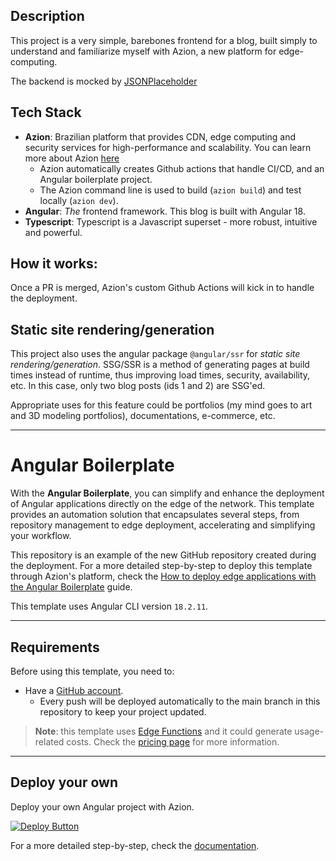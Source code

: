 ## Description

This project is a very simple, barebones frontend for a blog, built simply to understand and familiarize myself with Azion, a new platform for edge-computing.

The backend is mocked by [JSONPlaceholder](https://jsonplaceholder.typicode.com/)

## Tech Stack

- **Azion**: Brazilian platform that provides CDN, edge computing and security services for high-performance and scalability. You can learn more about Azion [here](https://www.azion.com/en/)
  - Azion automatically creates Github actions that handle CI/CD, and an Angular boilerplate project.
  - The Azion command line is used to build (`azion build`) and test locally (`azion dev`).
- **Angular**: _The_ frontend framework. This blog is built with Angular 18.
- **Typescript**: Typescript is a Javascript superset - more robust, intuitive and powerful.

## How it works:

Once a PR is merged, Azion's custom Github Actions will kick in to handle the deployment.

## Static site rendering/generation

This project also uses the angular package `@angular/ssr` for _static site rendering/generation_. SSG/SSR is a method of generating pages at build times instead of runtime, thus improving load times, security, availability, etc. In this case, only two blog posts (ids 1 and 2) are SSG'ed.

Appropriate uses for this feature could be portfolios (my mind goes to art and 3D modeling portfolios), documentations, e-commerce, etc.

---

# Angular Boilerplate

With the **Angular Boilerplate**, you can simplify and enhance the deployment of Angular applications directly on the edge of the network. This template provides an automation solution that encapsulates several steps, from repository management to edge deployment, accelerating and simplifying your workflow.

This repository is an example of the new GitHub repository created during the deployment. For a more detailed step-by-step to deploy this template through Azion's platform, check the [How to deploy edge applications with the Angular Boilerplate](https://www.azion.com/en/documentation/products/guides/angular-boilerplate/) guide.

This template uses Angular CLI version `18.2.11`.

---

## Requirements

Before using this template, you need to:

- Have a [GitHub account](https://github.com/signup).
  - Every push will be deployed automatically to the main branch in this repository to keep your project updated.

> **Note**: this template uses [Edge Functions](https://www.azion.com/en/documentation/products/build/edge-application/edge-functions/) and it could generate usage-related costs. Check the [pricing page](https://www.azion.com/en/pricing/) for more information.

---

## Deploy your own

Deploy your own Angular project with Azion.

[![Deploy Button](https://www.azion.com/button/)](https://console.azion.com/create/angular/angular-boilerplate "Deploy with Azion")

For a more detailed step-by-step, check the [documentation](https://www.azion.com/en/documentation/products/guides/angular-boilerplate/).
